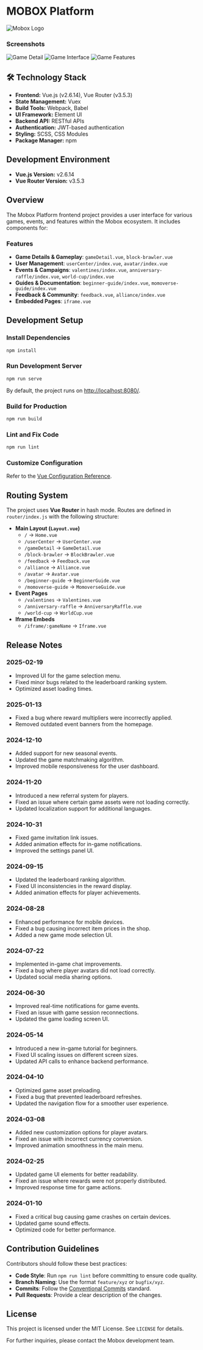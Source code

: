 # MOBOX Platform

![Mobox Logo](https://github.com/mobox-lab/mobox-platform/blob/main/src/assets/dragonverse/logo.png)


### Screenshots
![Game Detail](https://github.com/mobox-lab/mobox-platform/blob/main/src/assets/detail/detail1.png)
![Game Interface](https://github.com/mobox-lab/mobox-platform/blob/main/src/assets/detail/detail3.jpg)
![Game Features](https://github.com/mobox-lab/mobox-platform/blob/main/src/assets/detail/detail4.jpg)


## 🛠 Technology Stack
- **Frontend:** Vue.js (v2.6.14), Vue Router (v3.5.3)
- **State Management:** Vuex
- **Build Tools:** Webpack, Babel
- **UI Framework:** Element UI
- **Backend API:** RESTful APIs
- **Authentication:** JWT-based authentication
- **Styling:** SCSS, CSS Modules
- **Package Manager:** npm

## Development Environment

- **Vue.js Version:** v2.6.14
- **Vue Router Version:** v3.5.3

## Overview

The Mobox Platform frontend project provides a user interface for various games, events, and features within the Mobox ecosystem. It includes components for:

### Features
- **Game Details & Gameplay**: `gameDetail.vue`, `block-brawler.vue`
- **User Management**: `userCenter/index.vue`, `avatar/index.vue`
- **Events & Campaigns**: `valentines/index.vue`, `anniversary-raffle/index.vue`, `world-cup/index.vue`
- **Guides & Documentation**: `beginner-guide/index.vue`, `momoverse-guide/index.vue`
- **Feedback & Community**: `feedback.vue`, `alliance/index.vue`
- **Embedded Pages**: `iframe.vue`

## Development Setup

### Install Dependencies
```sh
npm install
```

### Run Development Server
```sh
npm run serve
```
By default, the project runs on [http://localhost:8080/](http://localhost:8080/).

### Build for Production
```sh
npm run build
```

### Lint and Fix Code
```sh
npm run lint
```

### Customize Configuration
Refer to the [Vue Configuration Reference](https://cli.vuejs.org/config/).

## Routing System

The project uses **Vue Router** in hash mode. Routes are defined in `router/index.js` with the following structure:

- **Main Layout (`Layout.vue`)**
  - `/` → `Home.vue`
  - `/userCenter` → `UserCenter.vue`
  - `/gameDetail` → `GameDetail.vue`
  - `/block-brawler` → `BlockBrawler.vue`
  - `/feedback` → `Feedback.vue`
  - `/alliance` → `Alliance.vue`
  - `/avatar` → `Avatar.vue`
  - `/beginner-guide` → `BeginnerGuide.vue`
  - `/momoverse-guide` → `MomoverseGuide.vue`
- **Event Pages**
  - `/valentines` → `Valentines.vue`
  - `/anniversary-raffle` → `AnniversaryRaffle.vue`
  - `/world-cup` → `WorldCup.vue`
- **Iframe Embeds**
  - `/iframe/:gameName` → `Iframe.vue`

## Release Notes

### **2025-02-19**
- Improved UI for the game selection menu.
- Fixed minor bugs related to the leaderboard ranking system.
- Optimized asset loading times.

### **2025-01-13**
- Fixed a bug where reward multipliers were incorrectly applied.
- Removed outdated event banners from the homepage.

### **2024-12-10**
- Added support for new seasonal events.
- Updated the game matchmaking algorithm.
- Improved mobile responsiveness for the user dashboard.

### **2024-11-20**
- Introduced a new referral system for players.
- Fixed an issue where certain game assets were not loading correctly.
- Updated localization support for additional languages.

### **2024-10-31**
- Fixed game invitation link issues.
- Added animation effects for in-game notifications.
- Improved the settings panel UI.

### **2024-09-15**
- Updated the leaderboard ranking algorithm.
- Fixed UI inconsistencies in the reward display.
- Added animation effects for player achievements.

### **2024-08-28**
- Enhanced performance for mobile devices.
- Fixed a bug causing incorrect item prices in the shop.
- Added a new game mode selection UI.

### **2024-07-22**
- Implemented in-game chat improvements.
- Fixed a bug where player avatars did not load correctly.
- Updated social media sharing options.

### **2024-06-30**
- Improved real-time notifications for game events.
- Fixed an issue with game session reconnections.
- Updated the game loading screen UI.

### **2024-05-14**
- Introduced a new in-game tutorial for beginners.
- Fixed UI scaling issues on different screen sizes.
- Updated API calls to enhance backend performance.

### **2024-04-10**
- Optimized game asset preloading.
- Fixed a bug that prevented leaderboard refreshes.
- Updated the navigation flow for a smoother user experience.

### **2024-03-08**
- Added new customization options for player avatars.
- Fixed an issue with incorrect currency conversion.
- Improved animation smoothness in the main menu.

### **2024-02-25**
- Updated game UI elements for better readability.
- Fixed an issue where rewards were not properly distributed.
- Improved response time for game actions.

### **2024-01-10**
- Fixed a critical bug causing game crashes on certain devices.
- Updated game sound effects.
- Optimized code for better performance.

## Contribution Guidelines

Contributors should follow these best practices:

- **Code Style**: Run `npm run lint` before committing to ensure code quality.
- **Branch Naming**: Use the format `feature/xyz` or `bugfix/xyz`.
- **Commits**: Follow the [Conventional Commits](https://www.conventionalcommits.org/) standard.
- **Pull Requests**: Provide a clear description of the changes.

## License

This project is licensed under the MIT License. See `LICENSE` for details.

For further inquiries, please contact the Mobox development team.

